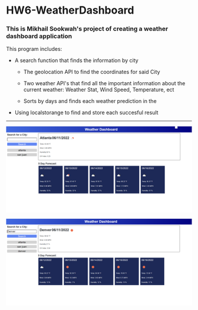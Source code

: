 # HW6-WeatherDashboard

### This is Mikhail Sookwah's project of creating a weather dashboard application

This program includes:

* A search function that finds the information by city

    * The geolocation API to find the coordinates for said City

    * Two weather API's that find all the important information about the current weather: Weather Stat, Wind Speed, Temperature, ect

    * Sorts by days and finds each weather prediction in the

* Using localstorange to find and store each succesful result

----------------------------------------------------------------

![Screenshot of the Aplication result](./image/Screen1.png)

![Screenshot of entering a new result](./image/Screen2.png)